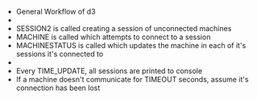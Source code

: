  * General Workflow of d3
 * 
 * SESSION2 is called creating a session of unconnected machines
 * MACHINE is called which attempts to connect to a session
 * MACHINESTATUS is called which updates the machine in each of it's sessions it's connected to
 * 
 * Every TIME_UPDATE, all sessions are printed to console
 * If a machine doesn't communicate for TIMEOUT seconds, assume it's connection has been lost

